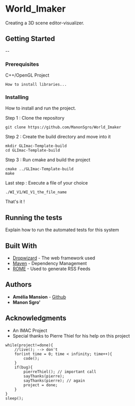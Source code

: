 # World_Imaker
Creating a 3D scene editor-visualizer.

## Getting Started

--

### Prerequisites

C++/OpenGL Project

```
How to install libraries...
```

### Installing

How to install and run the project.

Step 1 : Clone the repository

```
git clone https://github.com/ManonSgro/World_Imaker
```

Step 2 : Create the build directory and move into it

```
mkdir GLImac-Template-build
cd GLImac-Template-build
```

Step 3 : Run cmake and build the project

```
cmake ../GLImac-Template-build
make
```

Last step : Execute a file of your choice

```
./WI_V1/WI_V1_the_file_name
```

That's it !

## Running the tests

Explain how to run the automated tests for this system

## Built With

* [Dropwizard](http://www.dropwizard.io/1.0.2/docs/) - The web framework used
* [Maven](https://maven.apache.org/) - Dependency Management
* [ROME](https://rometools.github.io/rome/) - Used to generate RSS Feeds


## Authors

* **Amélia Mansion** - [Github](https://github.com/MansionAmelia)
* **Manon Sgro'**

## Acknowledgments

* An IMAC Project
* Special thanks to Pierre Thiel for his help on this project
```
while(project!=done){
    //live(); --> don't
    for(int time = 0; time < infinity; time++){
        code();
    }
    if(bug){
        pierreThiel(); // important call
        sayThanks(pierre);
        sayThanks(pierre); // again
        project = done;
    }
}
sleep();
```